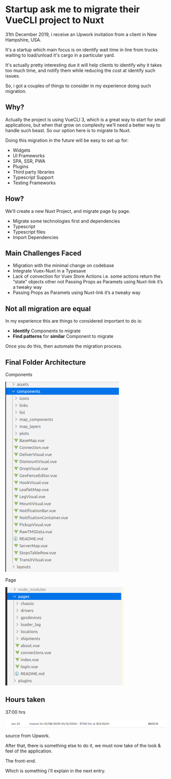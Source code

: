 # Startup ask me to migrate their VueCLI project to Nuxt

31th December 2019, i receive an Upwork invitation from a client in New Hampshire, USA. 

It's a startup which main focus is on identify wait time in line from trucks waiting to load/unload it's cargo in a particular yard.

It's actually pretty interesting due it will help clients to identify why it takes too much time, and notify them while reducing the cost at identify such issues.

So, i got a couples of things to consider in my experience doing such migration. 

## Why?

Actually the project is using VueCLI 3, which is a great way to start for small applications, but when that grow on complexity we’ll need a better way to handle such beast.
So our option here is to migrate to Nuxt.

Doing this migration in the future will be easy to set up for:

- Widgets
- UI Frameworks
- SPA, SSR, PWA
- Plugins
- Third party libraries
- Typescript Support
- Testing Frameworks

## How?
We’ll create a new Nuxt Project, and migrate page by page.

- Migrate some technologies first and dependencies
- Typescript
- Typescript files
- Import Dependencies

## Main Challenges Faced

- Migration with the minimal change on codebase
- Integrate Vuex-Nuxt in a Typesave
- Lack of convection for Vuex Store Actions
i.e. some actions return the “state” objects other not
Passing Props as Paramets using Nuxt-link it’s a tweaky way
- Passing Props as Paramets using Nuxt-link it’s a tweaky way

## Not all migration are equal

In my experience this are things to considered important to do is:
 
 - **Identify** Components to migrate
 - **Find patterns** for **similar** Component to migrate

Once you do this, then automate the migration process.


## Final Folder Architecture

Components 

![Components image](../../assets/img/2020/march/vuecli-nuxt.png)

Page

![Page image](../../assets/img/2020/march/vuecli-nuxt1.png)

## Hours taken

37:00 hrs 

![Hours Taken](../../assets/img/2020/march/hourstaken.png)

source from Upwork.

After that, there is something else to do it, we must now take of the look & feel of the application. 

The front-end. 

Which is something i'll explain in the next entry.




